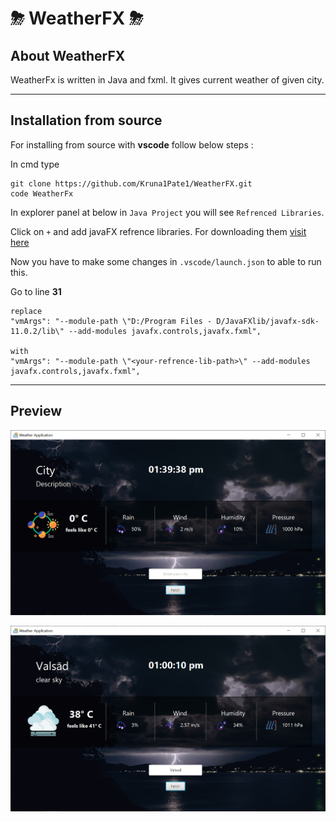 # ⛈ WeatherFX ⛈

## About WeatherFX

WeatherFx is written in Java and fxml. It gives current weather of given city.

---

## Installation from source

For installing from source with **vscode** follow below steps :

In cmd type 
```
git clone https://github.com/Kruna1Pate1/WeatherFX.git
code WeatherFx
```
In explorer panel at below in `Java Project` you will see `Refrenced Libraries`.

Click on `+` and add javaFX refrence libraries. For downloading them [visit here](https://gluonhq.com/products/javafx "JavaFX refrence Libraries")

Now you have to make some changes in `.vscode/launch.json` to able to run this.

Go to line **31** 

~~~
replace
"vmArgs": "--module-path \"D:/Program Files - D/JavaFXlib/javafx-sdk-11.0.2/lib\" --add-modules javafx.controls,javafx.fxml",

with
"vmArgs": "--module-path \"<your-refrence-lib-path>\" --add-modules javafx.controls,javafx.fxml",
~~~

---

## Preview

![Preview-1](https://github.com/Kruna1Pate1/WeatherFX/blob/main/src/assets/preview/WeatherFX-1.png "WeatherFX preview-1")

![Preview-2](https://github.com/Kruna1Pate1/WeatherFX/blob/main/src/assets/preview/WeatherFX-2.png "WeatherFX preview-2")
